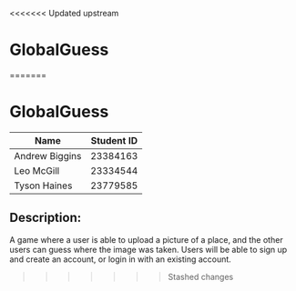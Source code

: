 <<<<<<< Updated upstream
# GlobalGuess
=======
# GlobalGuess

| Name           | Student ID |
|----------------|------------|
| Andrew Biggins | 23384163   |
| Leo McGill     | 23334544   |
| Tyson Haines   | 23779585   |

## Description:
A game where a user is able to upload a picture of a place, and the other users can guess where the image was taken. Users will be able to sign up and create an account, or login in with an existing account.


>>>>>>> Stashed changes
